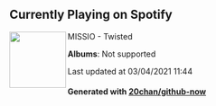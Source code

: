 ## Currently Playing on Spotify

[<img align="left" width="100" src="https://i.scdn.co/image/ab67616d0000b273eb3a6d9c69ee04f74b4250d4">](https://open.spotify.com/album/08iSi4GIyoDt2zSvNyru7M)

MISSIO - Twisted

**Albums**: Not supported

Last updated at 03/04/2021 11:44

#### Generated with [20chan/github-now](https://github.com/20chan/github-now)


<!--
**20chan/20chan** is a ✨ _special_ ✨ repository because its `README.md` (this file) appears on your GitHub profile.

Here are some ideas to get you started:

- 🔭 I’m currently working on ...
- 🌱 I’m currently learning ...
- 👯 I’m looking to collaborate on ...
- 🤔 I’m looking for help with ...
- 💬 Ask me about ...
- 📫 How to reach me: ...
- 😄 Pronouns: ...
- ⚡ Fun fact: ...
-->
